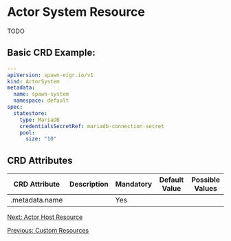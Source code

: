 # Actor System Resource
TODO

## Basic CRD Example:

```yaml
---
apiVersion: spawn-eigr.io/v1
kind: ActorSystem
metadata:
  name: spawn-system 
  namespace: default 
spec:
  statestore:
    type: MariaDB
    credentialsSecretRef: mariadb-connection-secret
    pool: 
      size: "10" 
```

## CRD Attributes

| CRD Attribute                                                            | Description     | Mandatory  | Default Value         | Possible Values |
| ------------------------------------------------------------------------ | --------------- | -----------| --------------------- | --------------- |
| .metadata.name                                                           |                 | Yes        |                       |                 |

[Next: Actor Host Resource](crds/actor_host.md)

[Previous: Custom Resources](crds.md)